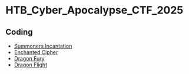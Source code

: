 # HTB_Cyber_Apocalypse_CTF_2025

## Coding

+ [Summoners Incantation](./Coding/summoners_incantation.md)
+ [Enchanted Cipher](./Coding/enchanted_cipher.md)
+ [Dragon Fury](./Coding/dragon_fury.md)
+ [Dragon Flight](./Coding/dragon_flight.md)
